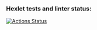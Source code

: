 ### Hexlet tests and linter status:
[![Actions Status](https://github.com/kvazar941/python-project-lvl3/workflows/hexlet-check/badge.svg)](https://github.com/kvazar941/python-project-lvl3/actions)